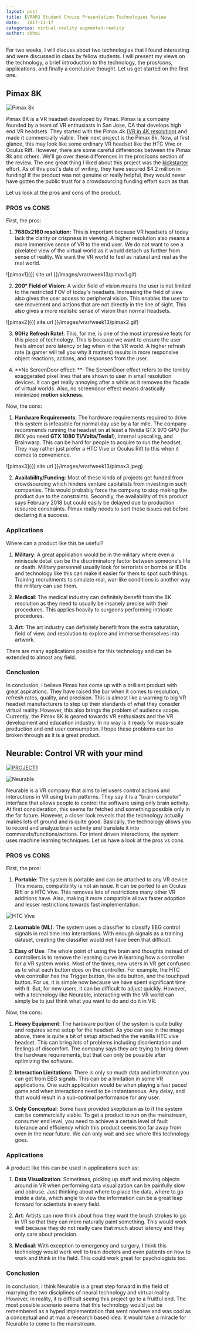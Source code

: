 ```yaml
---
layout: post
title: [VRAR] Student Choice Presentation Technologies Review
date:   2017-11-17
categories: virtual-reality augmented-reality
author: abhoi
---
```


For two weeks, I will discuss about two technologies that I found interesting and were discussed in class by fellow students. I will present my views on the technology, a brief introduction to the technology, the pros/cons, applications, and finally a conclusive thought. Let us get started on the first one.

## Pimax 8K

![Pimax 8k](https://ksr-ugc.imgix.net/assets/014/865/737/22a6a55508e9f4bffd51cf22baaf26ab_original.png?crop=faces&w=1552&h=873&fit=crop&v=1505855621&auto=format&q=92&s=58b912f528ea1db176eb0faa7c47f288)

Pimax 8K is a VR headset developed by Pimax. Pimax is a company founded by a team of VR enthusiasts in San Jose, CA that develops high end VR headsets. They started with the Pimax 4k [(VR in 4K resolution)](https://www.pimaxvr.com/en/4k/) and made it commercially viable. Their next project is the Pimax 8k. Now, at first glance, this may look like some ordinary VR headset like the HTC Vive or Oculus Rift. However, there are some careful differences between the Pimax 8k and others. We'll go over these differences in the pros/cons section of the review. The one great thing I liked about this project was the [kickstarter](https://www.kickstarter.com/projects/pimax8kvr/pimax-the-worlds-first-8k-vr-headset) effort. As of this post's date of writing, they have secured $4.2 million in funding! If the product was not genuine or really helpful, they would never have gotten the public trust for a crowdsourcing funding effort such as that.

Let us look at the pros and cons of the product.

### PROS vs CONS

First, the pros:

1. **7680x2160 resolution:** This is important because VR headsets of today lack the clarity or crispness in viewing. A higher resolution also means a more immersive sense of VR to the end user. We do not want to see a pixelated view of the virtual world as it would detach us further from sense of reality. We want the VR world to feel as natural and real as the real world.

![pimax1]({{ site.url }}/images/vrar/week13/pimax1.gif)

2. **200° Field of Vision:** A wider field of vision means the user is not limited to the restricted FOV of today's headsets. Increasing the field of view also gives the user access to peripheral vision. This enables the user to see movement and actions that are not directly in the line of sight. This also gives a more realistic sense of vision than normal headsets.

![pimax2]({{ site.url }}/images/vrar/week13/pimax2.gif)

3. **90Hz Refresh Rate!**: This, for me, is one of the most impressive feats for this piece of technology. This is because we want to ensure the user feels almost zero latency or lag when in the VR world. A higher refresh rate (a gamer will tell you why it matters) results in more responsive object reactions, actions, and responses from the user.

4. **No ScreenDoor effect: **: The ScreenDoor effect refers to the terribly exaggerated pixel lines that are shown to user in small resolution devices. It can get really annoying after a while as it removes the facade of virtual worlds. Also, no screendoor effect means drastically minimized **motion sickness**.

Now, the cons:

1. **Hardware Requirements**: The hardware requirements required to drive this system is infeasible for normal day use by a far mile. The company recommends running the headset on at least a Nvidia GTX 970 GPU (for 8KX you need **GTX 1080 Ti/Volta/Tesla!**), internal upscaling, and Brainwarp. This can be hard for people to acquire to run the headset. They may rather just prefer a HTC Vive or Oculus Rift to this when it comes to convenience.

![pimax3]({{ site.url }}/images/vrar/week13/pimax3.jpeg)

2. **Availability/Funding**: Most of these kinds of projects get funded from crowdsourcing which hinders venture capitalists from investing in such companies. This would probably force the company to stop making the product due to the constraints. Secondly, the availability of this product says February 2018 but could easily be delayed due to production resource constraints. Pimax really needs to sort these issues out before declaring it a success.

### Applications

Where can a product like this be useful?

1. **Military**: A great application would be in the military where even a miniscule detail can be the discriminatory factor between someone's life or death. Military personnel usually look for terrorists or bombs or IEDs and technology like this can make it easier for them to spot such things. Training recruitments to simulate real, war-like conditions is another way the military can use them.

2. **Medical**: The medical industry can definitely benefit from the 8K resolution as they need to usually be insanely precise with their procedures. This applies heavily to surgeons performing intricate procedures.

3. **Art**: The art industry can definitely benefit from the extra saturation, field of view, and resolution to explore and immerse themselves into artwork.

There are many applications possible for this technology and can be extended to almost any field.

### Conclusion

In conclusion, I believe Pimax has come up with a brilliant product with great aspirations. They have raised the bar when it comes to resolution, refresh rates, quality, and precision. This is almost like a warning to big VR headset manufacturers to step up their standards of what they consider virtual reality. However, this also brings the problem of audience scope. Currently, the Pimax 8K is geared towards VR enthusiasts and the VR development and education industry. In no way is it ready for mass-scale production and end user consumption. I hope these problems can be broken through as it is a great product.

## Neurable: Control VR with your mind

[![PROJECT1](http://img.youtube.com/vi/47WHqDNckI8/0.jpg)](https://www.youtube.com/watch?v=47WHqDNckI8)

![Neurable](http://www.gmonna.com/wp-content/uploads/2017/10/neurable.jpeg)

Neurable is a VR company that aims to let users control actions and interactions in VR using brain patterns. They say it is a "brain-computer" interface that allows people to control the software using only brain activity. At first consideration, this seems far fetched and something possible only in the far future. However, a closer look reveals that the technology actually makes lots of ground and is quite good. Basically, the technology allows you to record and analyze brain activity and translate it into commands/functions/actions. For intent driven interactions, the system uses machine learning techniques. Let us have a look at the pros vs cons.

### PROS vs CONS

First, the pros:

1. **Portable**: The system is portable and can be attached to any VR device. This means, compatibility is not an issue. It can be ported to an Oculus Rift or a HTC Vive. This removes lots of restrictions many other VR additions have. Also, making it more compatible allows faster adoption and lesser restrictions towards fast implementation.

![HTC Vive](http://www.gmonna.com/wp-content/uploads/2017/10/MjkzNTk1NQ.jpeg)

2. **Learnable (ML)**: The system uses a classifier to classify EEG control signals in real time into interactions. With enough signals as a training dataset, creating the classifier would not have been that difficult.

3. **Easy of Use**: The whole point of using the brain and thoughts instead of controllers is to remove the learning curve in learning how a controller for a VR system works. Most of the times, new users in VR get confused as to what each button does on the controller. For example, the HTC vive controller has the Trigger button, the side button, and the touchpad button. For us, it is simple now because we have spent significant time with it. But, for new users, it can be difficult to adjust quickly. However, with a technology like Neurable, interacting with the VR world can simply be to just think what you want to do and do it in VR.

Now, the cons:

1. **Heavy Equipment**: The hardware portion of the system is quite bulky and requires some setup for the headset. As you can see in the image above, there is quite a bit of setup attached the the vanilla HTC vive headset. This can bring lots of problems including disorientation and feelings of discomfort. The company says they are trying to bring down the hardware requirements, but that can only be possible after optimizing the software.

2. **Interaction Limitations**: There is only so much data and information you can get from EEG signals. This can be a limitation in some VR applications. One such application would be when playing a fast paced game and when interactions need to be instantaneous. Any delay, and that would result in a sub-optimal performance for any user.

3. **Only Conceptual**: Some have provided skepticism as to if the system can be commercially viable. To get a product to run on the mainstream, consumer end level, you need to achieve a certain level of fault tolerance and efficiency which this product seems too far away from even in the near future. We can only wait and see where this technology goes.

### Applications

A product like this can be used in applications such as:

1. **Data Visualization**: Sometimes, picking up stuff and moving objects around in VR when performing data visualization can be painfully slow and obtruse. Just thinking about where to place the data, where to go inside a data, which angle to view the information can be a great leap forward for scientists in every field.

2. **Art**: Artists can now think about how they want the brush strokes to go in VR so that they can more naturally paint something. This would work well because they do not really care that much about latency and they only care about precision.

3. **Medical**: With exception to emergency and surgery, I think this technology would work well to train doctors and even patients on how to work and think in the field. This could work great for psychologists too.

### Conclusion

In conclusion, I think Neurable is a great step forward in the field of marrying the two disciplines of neural technology and virtual reality. However, in reality, it is difficult seeing this project go to a fruitful end. The most possible scenario seems that this technology would just be remembered as a hyped implementation that went nowhere and was cool as a conceptual and at max a research based idea. It would take a miracle for Neurable to come to the mainstream.

